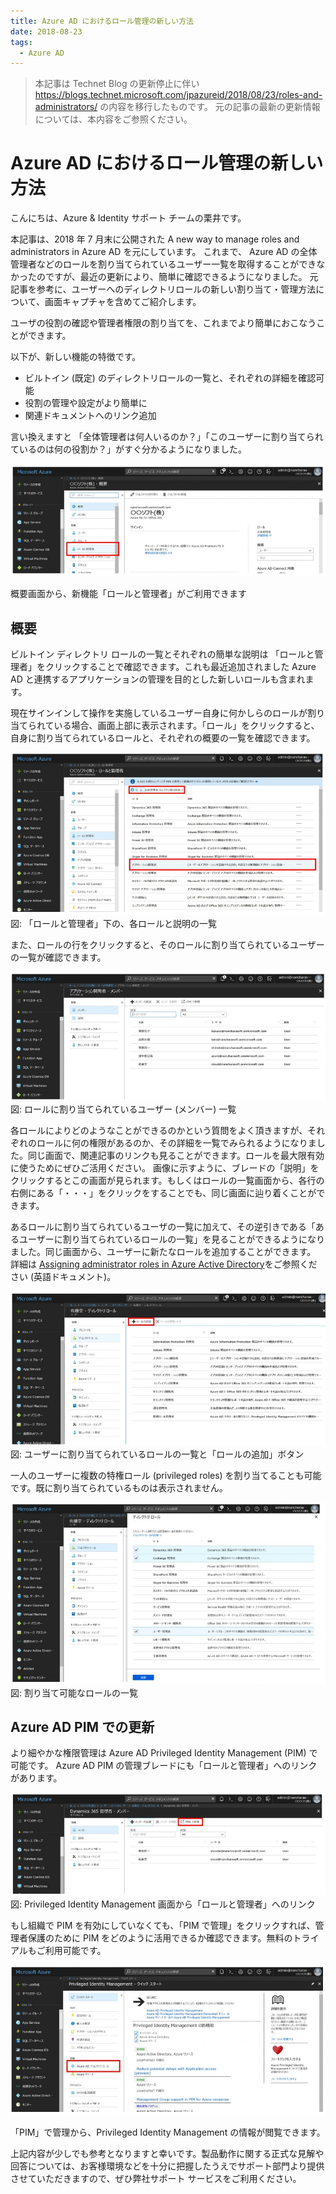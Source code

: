 ```yaml
---
title: Azure AD におけるロール管理の新しい方法
date: 2018-08-23
tags:
  - Azure AD
---
```


> 本記事は Technet Blog の更新停止に伴い https://blogs.technet.microsoft.com/jpazureid/2018/08/23/roles-and-administrators/ の内容を移行したものです。
> 元の記事の最新の更新情報については、本内容をご参照ください。

# Azure AD におけるロール管理の新しい方法

こんにちは、Azure & Identity サポート チームの栗井です。

本記事は、2018 年 7 月末に公開された A new way to manage roles and administrators in Azure AD を元にしています。
これまで、 Azure AD の全体管理者などのロールを割り当てられているユーザー一覧を取得することができなかったのですが、最近の更新により、簡単に確認できるようになりました。
元記事を参考に、ユーザーへのディレクトリロールの新しい割り当て・管理方法について、画面キャプチャを含めてご紹介します。


ユーザの役割の確認や管理者権限の割り当てを、これまでより簡単におこなうことができます。

以下が、新しい機能の特徴です。

- ビルトイン (既定) のディレクトリロールの一覧と、それぞれの詳細を確認可能
- 役割の管理や設定がより簡単に
- 関連ドキュメントへのリンク追加

言い換えますと 「全体管理者は何人いるのか？」「このユーザーに割り当てられているのは何の役割か？」がすぐ分かるようになりました。

![](./roles-and-administrators/roles-and-administrators.png)

概要画面から、新機能「ロールと管理者」がご利用できます

## 概要

ビルトイン ディレクトリ ロールの一覧とそれぞれの簡単な説明は 「ロールと管理者」をクリックすることで確認できます。これも最近追加されました Azure AD と連携するアプリケーションの管理を目的とした新しいロールも含まれます。

現在サインインして操作を実施しているユーザー自身に何かしらのロールが割り当てられている場合、画面上部に表示されます。「ロール」をクリックすると、自身に割り当てられているロールと、それぞれの概要の一覧を確認できます。

![](./roles-and-administrators/list-administrators.png)
図: 「ロールと管理者」下の、各ロールと説明の一覧

また、ロールの行をクリックすると、そのロールに割り当てられているユーザーの一覧が確認できます。

![](./roles-and-administrators/role-member.png)  
図: ロールに割り当てられているユーザー (メンバー) 一覧

各ロールによりどのようなことができるのかという質問をよく頂きますが、それぞれのロールに何の権限があるのか、その詳細を一覧でみられるようになりました。同じ画面で、関連記事のリンクも見ることができます。ロールを最大限有効に使うためにぜひご活用ください。
画像に示すように、ブレードの「説明」をクリックするとこの画面が見られます。もしくはロールの一覧画面から、各行の右側にある「・・・」をクリックをすることでも、同じ画面に辿り着くことができます。

あるロールに割り当てられているユーザの一覧に加えて、その逆引きである「あるユーザーに割り当てられているロールの一覧」を見ることができるようになりました。同じ画面から、ユーザーに新たなロールを追加することができます。
詳細は [Assigning administrator roles in Azure Active Directory](https://docs.microsoft.com/en-us/azure/active-directory/users-groups-roles/directory-assign-admin-roles)をご参照ください (英語ドキュメント)。


![](./roles-and-administrators/add-role.png)  
図: ユーザーに割り当てられているロールの一覧と「ロールの追加」ボタン

一人のユーザーに複数の特権ロール (privileged roles) を割り当てることも可能です。既に割り当てられているものは表示されません。

![](./roles-and-administrators/user-role.png)  
図: 割り当て可能なロールの一覧

## Azure AD PIM での更新

より細やかな権限管理は Azure AD Privileged Identity Management (PIM) で可能です。 Azure AD PIM の管理ブレードにも「ロールと管理者」へのリンクがあります。

![](./roles-and-administrators/pim-link.png)  
図: Privileged Identity Management 画面から「ロールと管理者」へのリンク

もし組織で PIM を有効にしていなくても、「PIM で管理」をクリックすれば、管理者保護のために PIM をどのように活用できるか確認できます。無料のトライアルもご利用可能です。

![](./roles-and-administrators/pim.png)

「PIM」で管理から、Privileged Identity Management の情報が閲覧できます。

上記内容が少しでも参考となりますと幸いです。製品動作に関する正式な見解や回答については、お客様環境などを十分に把握したうえでサポート部門より提供させていただきますので、ぜひ弊社サポート サービスをご利用ください。

